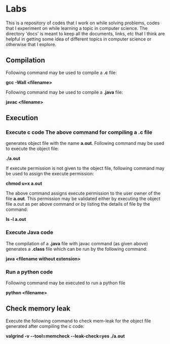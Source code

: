 # Labs
This is a repository of codes that I work on while solving problems, codes that
I experiment on while learning a topic in computer science. The directory 'docs'
is meant to keep all the documents, links, etc that I think are helpful in
getting some idea of different topics in computer science or otherwise that I
explore. 

## Compilation 
Following command may be used to compile a **.c** file:

 **gcc -Wall \<filename\>**

Following command may be used to compile a **.java** file:

 **javac \<filename\>**

## Execution 
### Execute c code The above command for compiling a **.c** file
generates object file with the name **a.out**. Following command may be used to
execute the object file:

 **./a.out**

If execute permission is not given to the object file, following command may be
used to assign the execute permission:

 **chmod u+x a.out**

The above command assigns execute permission to the user owner of the file
**a.out**. This permission may be validated either by executing the object file
a.out as per above command or by listing the details of file by the command:

 **ls -l a.out**

### Execute Java code 
The compilation of a **.java** file with javac command (as
given above) generates a **.class** file which can be run by the following
command:

 **java \<filename without extension\>**

### Run a python code 
Following command may be executed to run a python file

 **python \<filename\>**

## Check memory leak 
Execute the following command to check mem-leak for the object file generated
after compiling the c code:

 **valgrind -v --tool=memcheck --leak-check=yes ./a.out**

